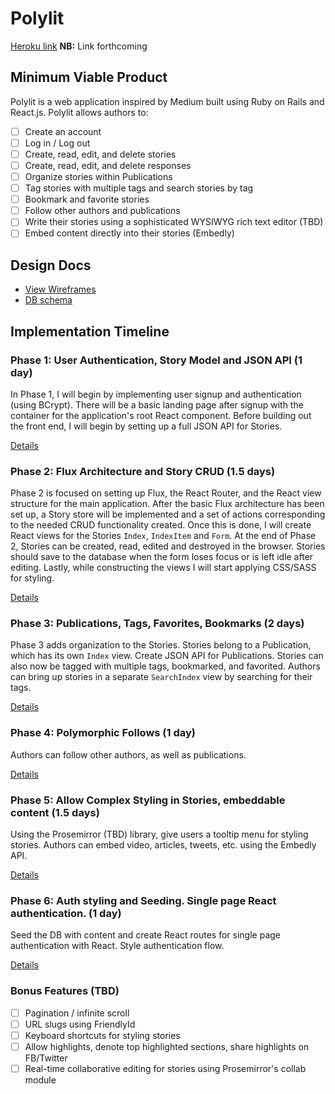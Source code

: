 # Polylit

[Heroku link][heroku] **NB:** Link forthcoming

[heroku]: http://www.herokuapp.com

## Minimum Viable Product

Polylit is a web application inspired by Medium built using Ruby on Rails
and React.js. Polylit allows authors to:

- [ ] Create an account
- [ ] Log in / Log out
- [ ] Create, read, edit, and delete stories
- [ ] Create, read, edit, and delete responses
- [ ] Organize stories within Publications
- [ ] Tag stories with multiple tags and search stories by tag
- [ ] Bookmark and favorite stories
- [ ] Follow other authors and publications
- [ ] Write their stories using a sophisticated WYSIWYG rich text editor (TBD)
- [ ] Embed content directly into their stories (Embedly)

## Design Docs
* [View Wireframes][view]
* [DB schema][schema]

[view]: ./docs/views.md
[schema]: ./docs/schema.md

## Implementation Timeline

### Phase 1: User Authentication, Story Model and JSON API (1 day)

In Phase 1, I will begin by implementing user signup and authentication (using
BCrypt). There will be a basic landing page after signup with the
container for the application's root React component. Before building out the
front end, I will begin by setting up a full JSON API for Stories.

[Details][phase-one]

### Phase 2: Flux Architecture and Story CRUD (1.5 days)

Phase 2 is focused on setting up Flux, the React Router, and the React view
structure for the main application. After the basic Flux architecture has been
set up, a Story store will be implemented and a set of actions corresponding to
the needed CRUD functionality created. Once this is done, I will create React
views for the Stories `Index`, `IndexItem` and `Form`. At the end of Phase 2,
Stories can be created, read, edited and destroyed in the browser. Stories should
save to the database when the form loses focus or is left idle after editing.
Lastly, while constructing the views I will start applying CSS/SASS for
styling.

[Details][phase-two]

### Phase 3: Publications, Tags, Favorites, Bookmarks (2 days)

Phase 3 adds organization to the Stories. Stories belong to a Publication, which has
its own `Index` view. Create JSON API for Publications. Stories can also now be
tagged with multiple tags, bookmarked, and favorited. Authors can bring up stories
in a separate `SearchIndex` view by searching for their tags.

[Details][phase-three]

### Phase 4: Polymorphic Follows (1 day)

Authors can follow other authors, as well as publications.

[Details][phase-four]

### Phase 5: Allow Complex Styling in Stories, embeddable content (1.5 days)

Using the Prosemirror (TBD) library, give users a tooltip menu for styling stories.
Authors can embed video, articles, tweets, etc. using the Embedly API.

[Details][phase-five]

### Phase 6: Auth styling and Seeding. Single page React authentication. (1 day)

Seed the DB with content and create React routes for single page authentication
with React. Style authentication flow.

[Details][phase-six]

### Bonus Features (TBD)
- [ ] Pagination / infinite scroll
- [ ] URL slugs using FriendlyId
- [ ] Keyboard shortcuts for styling stories
- [ ] Allow highlights, denote top highlighted sections, share highlights on FB/Twitter
- [ ] Real-time collaborative editing for stories using Prosemirror's collab module

[phase-one]: ./docs/phases/phase1.md
[phase-two]: ./docs/phases/phase2.md
[phase-three]: ./docs/phases/phase3.md
[phase-four]: ./docs/phases/phase4.md
[phase-five]: ./docs/phases/phase5.md
[phase-six]: ./docs/phases/phase6.md
